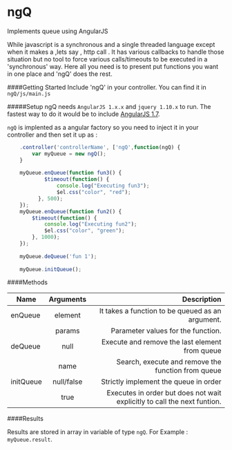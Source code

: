 # ngQ
Implements queue using AngularJS

While javascript is a synchronous and a single threaded language except when it makes a ,lets say , http call . It has various callbacks to handle those situation but no tool to force various calls/timeouts to be executed in a 'synchronous' way. Here all you need is to present put functions you want in one place and 'ngQ' does the rest.

####Getting Started
Include 'ngQ' in your controller. You can find it in `ngQ/js/main.js`

#####Setup
ngQ needs `AngularJS 1.x.x` and `jquery 1.10.x` to run. The fastest way to do it would be to include  [AngularJS 1.7](https://code.angularjs.org/1.5.5/angular.js). 

`ngQ` is implented as a angular factory so you need to inject it in your controller and then set it up as :
```javascript
    .controller('controllerName', ['ngQ',function(ngQ) { 
    	var myQueue = new ngQ();
    } 
  
    myQueue.enQueue(function fun3() {
            $timeout(function() {
                console.log("Executing fun3");
                $el.css("color", "red");
          }, 500);
    });
    myQueue.enQueue(function fun2() {
        $timeout(function() {
            console.log("Executing fun2");
            $el.css("color", "green");
        }, 1000);
    });
    
    myQueue.deQueue('fun 1');
    
    myQueue.initQueue();
```

####Methods

| Name        | Arguments           | Description  |
| ------------- |:-------------:| -----:|
| enQueue      | element |It takes a function to be queued as an argument.|
|                     | params |Parameter values for the function.  |
| deQueue     | null   |Execute and remove the last element from queue  |
| 	          | name   |Search, execute and remove the function from queue  |
| initQueue | null/false      |Strictly implement the queue in order |
| 	       | true      |Executes in order but does not wait explicitly to call the next funtion.  |

####Results

Results are stored in array in variable of type `ngQ`. For Example : `myQueue.result`.
